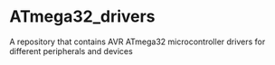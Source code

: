 # ATmega32_drivers
A repository that contains AVR ATmega32 microcontroller drivers for different peripherals and devices
